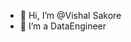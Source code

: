 - 👋 Hi, I’m @Vishal Sakore
- 👀 I’m a DataEngineer


<!---
FierceSpartan/FierceSpartan is a ✨ special ✨ repository because its `README.md` (this file) appears on your GitHub profile.
You can click the Preview link to take a look at your changes.
--->
